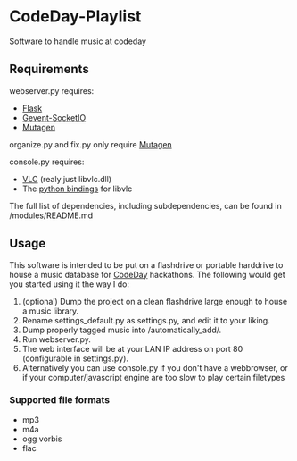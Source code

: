 # CodeDay-Playlist #

Software to handle music at codeday

## Requirements ##

webserver.py requires:
* [Flask](http://flask.pocoo.org/)
* [Gevent-SocketIO](https://github.com/abourget/gevent-socketio/)
* [Mutagen](https://code.google.com/p/mutagen/)

organize.py and fix.py only require [Mutagen](https://code.google.com/p/mutagen/)

console.py requires:
* [VLC](http://www.videolan.org/vlc/) (realy just libvlc.dll)
* The [python bindings](http://git.videolan.org/?p=vlc/bindings/python.git;a=tree) for libvlc

The full list of dependencies, including subdependencies, can be found in /modules/README.md

## Usage ##

This software is intended to be put on a flashdrive or portable harddrive to house a music database for [CodeDay](http://codeday.org) hackathons. The following would get you started using it the way I do:

1. (optional) Dump the project on a clean flashdrive large enough to house a music library.
2. Rename settings_default.py as settings.py, and edit it to your liking.
2. Dump properly tagged music into /automatically_add/.
3. Run webserver.py.
4. The web interface will be at your LAN IP address on port 80 (configurable in settings.py).
5. Alternatively you can use console.py if you don't have a webbrowser, or if your computer/javascript engine are too slow to play certain filetypes 

### Supported file formats ###
* mp3
* m4a
* ogg vorbis
* flac

